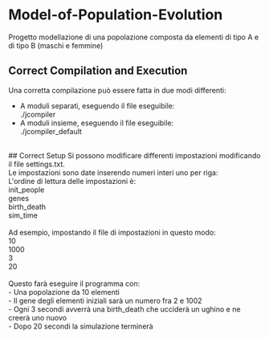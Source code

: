 # Model-of-Population-Evolution
Progetto modellazione di una popolazione composta da elementi di tipo A e di tipo B (maschi e femmine)

## Correct Compilation and Execution
Una corretta compilazione può essere fatta in due modi differenti:
* A moduli separati, eseguendo il file eseguibile:<br/>
./jcompiler<br/>
* A moduli insieme, eseguendo il file eseguibile:<br/>
./jcompiler_default<br/>
<br/>
## Correct Setup
Si possono modificare differenti impostazioni modificando il file settings.txt.<br/>
Le impostazioni sono date inserendo numeri interi uno per riga:<br/>
L'ordine di lettura delle impostazioni è: </br>
init_people<br/>
genes<br/>
birth_death<br/>
sim_time<br/>
<br/>
Ad esempio, impostando il file di impostazioni in questo modo:<br/>
10<br/>
1000<br/>
3<br/>
20<br/>
<br/>
Questo farà eseguire il programma con:<br/>
- Una popolazione da 10 elementi<br/>
- Il gene degli elementi iniziali sarà un numero fra 2 e 1002<br/>
- Ogni 3 secondi avverrà una birth_death che ucciderà un ughino e ne creerà uno nuovo<br/>
- Dopo 20 secondi la simulazione terminerà
